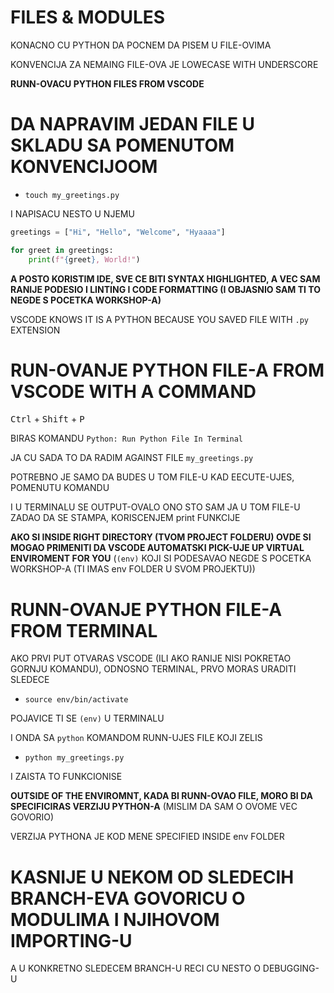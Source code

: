 # FILES & MODULES

KONACNO CU PYTHON DA POCNEM DA PISEM U FILE-OVIMA

KONVENCIJA ZA NEMAING FILE-OVA JE LOWECASE WITH UNDERSCORE

**RUNN-OVACU PYTHON FILES FROM VSCODE**

# DA NAPRAVIM JEDAN FILE U SKLADU SA POMENUTOM KONVENCIJOOM

- `touch my_greetings.py`

I NAPISACU NESTO U NJEMU

```py
greetings = ["Hi", "Hello", "Welcome", "Hyaaaa"]

for greet in greetings:
    print(f"{greet}, World!")

```

**A POSTO KORISTIM IDE, SVE CE BITI SYNTAX HIGHLIGHTED, A VEC SAM RANIJE PODESIO I LINTING I CODE FORMATTING (I OBJASNIO SAM TI TO NEGDE S POCETKA WORKSHOP-A)**

VSCODE KNOWS IT IS A PYTHON BECAUSE YOU SAVED FILE WITH `.py` EXTENSION

# RUN-OVANJE PYTHON FILE-A FROM VSCODE WITH A COMMAND

<kbd>Ctrl</kbd> + <kbd>Shift</kbd> + <kbd>P</kbd>

BIRAS KOMANDU `Python: Run Python File In Terminal`

JA CU SADA TO DA RADIM AGAINST FILE `my_greetings.py`

POTREBNO JE SAMO DA BUDES U TOM FILE-U KAD EECUTE-UJES, POMENUTU KOMANDU

I U TERMINALU SE OUTPUT-OVALO ONO STO SAM JA U TOM FILE-U ZADAO DA SE STAMPA, KORISCENJEM print FUNKCIJE

**AKO SI INSIDE RIGHT DIRECTORY (TVOM PROJECT FOLDERU) OVDE SI MOGAO PRIMENITI DA VSCODE AUTOMATSKI PICK-UJE UP VIRTUAL ENVIROMENT FOR YOU** (`(env)` KOJI SI PODESAVAO NEGDE S POCETKA WORKSHOP-A (TI IMAS env FOLDER U SVOM PROJEKTU))

# RUNN-OVANJE PYTHON FILE-A FROM TERMINAL

AKO PRVI PUT OTVARAS VSCODE (ILI AKO RANIJE NISI POKRETAO GORNJU KOMANDU), ODNOSNO TERMINAL, PRVO MORAS URADITI SLEDECE

- `source env/bin/activate`

POJAVICE TI SE `(env)` U TERMINALU

I ONDA SA `python` KOMANDOM RUNN-UJES FILE KOJI ZELIS

- `python my_greetings.py`

I ZAISTA TO FUNKCIONISE

**OUTSIDE OF THE ENVIROMNT, KADA BI RUNN-OVAO FILE, MORO BI DA SPECIFICIRAS VERZIJU PYTHON-A** (MISLIM DA SAM O OVOME VEC GOVORIO)

VERZIJA PYTHONA JE KOD MENE SPECIFIED INSIDE env FOLDER

# KASNIJE U NEKOM OD SLEDECIH BRANCH-EVA GOVORICU O MODULIMA I NJIHOVOM IMPORTING-U

A U KONKRETNO SLEDECEM BRANCH-U RECI CU NESTO O DEBUGGING-U